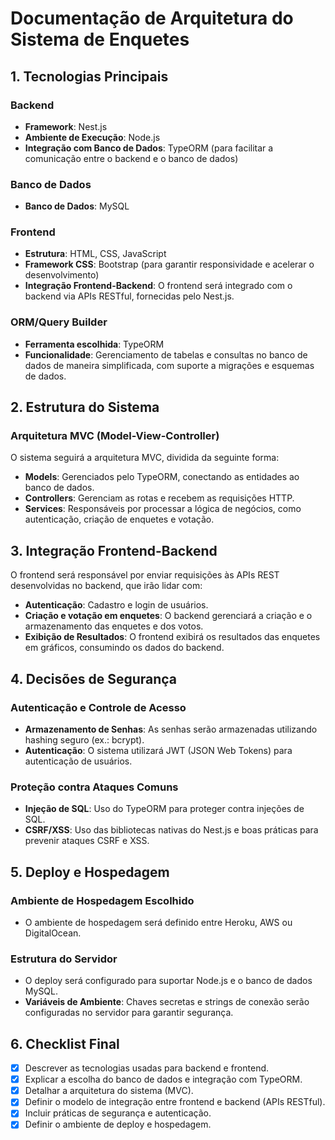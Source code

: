 # Documentação de Arquitetura do Sistema de Enquetes

## 1. Tecnologias Principais

### Backend
- **Framework**: Nest.js
- **Ambiente de Execução**: Node.js
- **Integração com Banco de Dados**: TypeORM (para facilitar a comunicação entre o backend e o banco de dados)

### Banco de Dados
- **Banco de Dados**: MySQL

### Frontend
- **Estrutura**: HTML, CSS, JavaScript
- **Framework CSS**: Bootstrap (para garantir responsividade e acelerar o desenvolvimento)
- **Integração Frontend-Backend**: O frontend será integrado com o backend via APIs RESTful, fornecidas pelo Nest.js.

### ORM/Query Builder
- **Ferramenta escolhida**: TypeORM
- **Funcionalidade**: Gerenciamento de tabelas e consultas no banco de dados de maneira simplificada, com suporte a migrações e esquemas de dados.

## 2. Estrutura do Sistema

### Arquitetura MVC (Model-View-Controller)
O sistema seguirá a arquitetura MVC, dividida da seguinte forma:

- **Models**: Gerenciados pelo TypeORM, conectando as entidades ao banco de dados.
- **Controllers**: Gerenciam as rotas e recebem as requisições HTTP.
- **Services**: Responsáveis por processar a lógica de negócios, como autenticação, criação de enquetes e votação.

## 3. Integração Frontend-Backend
O frontend será responsável por enviar requisições às APIs REST desenvolvidas no backend, que irão lidar com:

- **Autenticação**: Cadastro e login de usuários.
- **Criação e votação em enquetes**: O backend gerenciará a criação e o armazenamento das enquetes e dos votos.
- **Exibição de Resultados**: O frontend exibirá os resultados das enquetes em gráficos, consumindo os dados do backend.

## 4. Decisões de Segurança

### Autenticação e Controle de Acesso
- **Armazenamento de Senhas**: As senhas serão armazenadas utilizando hashing seguro (ex.: bcrypt).
- **Autenticação**: O sistema utilizará JWT (JSON Web Tokens) para autenticação de usuários.

### Proteção contra Ataques Comuns
- **Injeção de SQL**: Uso do TypeORM para proteger contra injeções de SQL.
- **CSRF/XSS**: Uso das bibliotecas nativas do Nest.js e boas práticas para prevenir ataques CSRF e XSS.

## 5. Deploy e Hospedagem

### Ambiente de Hospedagem Escolhido
- O ambiente de hospedagem será definido entre Heroku, AWS ou DigitalOcean.

### Estrutura do Servidor
- O deploy será configurado para suportar Node.js e o banco de dados MySQL.
- **Variáveis de Ambiente**: Chaves secretas e strings de conexão serão configuradas no servidor para garantir segurança.

## 6. Checklist Final
- [x] Descrever as tecnologias usadas para backend e frontend.
- [x] Explicar a escolha do banco de dados e integração com TypeORM.
- [x] Detalhar a arquitetura do sistema (MVC).
- [x] Definir o modelo de integração entre frontend e backend (APIs RESTful).
- [x] Incluir práticas de segurança e autenticação.
- [x] Definir o ambiente de deploy e hospedagem.
